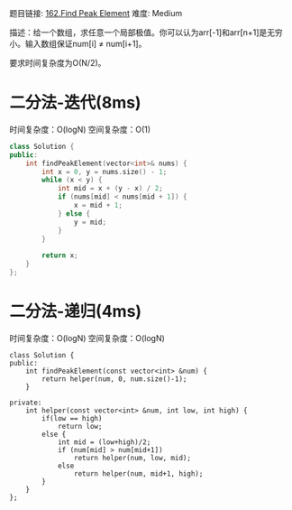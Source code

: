 题目链接: [162.Find Peak Element][1]
难度: Medium

描述：给一个数组，求任意一个局部极值。你可以认为arr[-1]和arr[n+1]是无穷小。输入数组保证num[i] ≠ num[i+1]。

要求时间复杂度为O(N/2)。

# 二分法-迭代(8ms)
时间复杂度：O(logN)
空间复杂度：O(1)

```cpp
class Solution {
public:
    int findPeakElement(vector<int>& nums) {
        int x = 0, y = nums.size() - 1;
        while (x < y) {
            int mid = x + (y - x) / 2;
            if (nums[mid] < nums[mid + 1]) {
                x = mid + 1;
            } else {
                y = mid;
            }
        }
        
        return x;
    }
};
```

# 二分法-递归(4ms)
时间复杂度：O(logN)
空间复杂度：O(logN)

```
class Solution {
public:
    int findPeakElement(const vector<int> &num) {
        return helper(num, 0, num.size()-1);
    }
    
private:
    int helper(const vector<int> &num, int low, int high) {
        if(low == high)
            return low;
        else {
            int mid = (low+high)/2;
            if (num[mid] > num[mid+1])
                return helper(num, low, mid);
            else
                return helper(num, mid+1, high);
        }
    }
};
```

[1]: https://leetcode.com/problems/find-peak-element/
